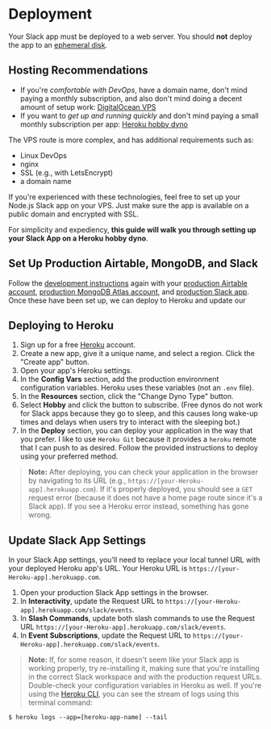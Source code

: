 # Deployment

Your Slack app must be deployed to a web server. You should **not** deploy the app to an [ephemeral disk](https://devcenter.heroku.com/articles/active-storage-on-heroku#ephemeral-disk).

## Hosting Recommendations

* If you're _comfortable with DevOps_, have a domain name, don't mind paying a monthly subscription, and also don't mind doing a decent amount of setup work: [DigitalOcean VPS](https://www.digitalocean.com/)
* If you want to _get up and running quickly_ and don't mind paying a small monthly subscription per app: [Heroku hobby dyno](https://devcenter.heroku.com/articles/dyno-types)

The VPS route is more complex, and has additional requirements such as:

* Linux DevOps
* nginx
* SSL (e.g., with LetsEncrypt)
* a domain name

If you're experienced with these technologies, feel free to set up your Node.js Slack app on your VPS. Just make sure the app is available on a public domain and encrypted with SSL.

For simplicity and expediency, **this guide will walk you through setting up your Slack App on a Heroku hobby dyno**.

## Set Up Production Airtable, MongoDB, and Slack

Follow the [development instructions](development.md) again with your [production Airtable account](development-airtable.md), [production MongoDB Atlas account](development-mongodb.md), and [production Slack app](development-slack-app.md). Once these have been set up, we can deploy to Heroku and update our 

## Deploying to Heroku

1. Sign up for a free [Heroku](https://signup.heroku.com/) account.
2. Create a new app, give it a unique name, and select a region. Click the "Create app" button.
3. Open your app's Heroku settings.
4. In the **Config Vars** section, add the production environment configuration variables. Heroku uses these variables (not an `.env` file).
5. In the **Resources** section, click the "Change Dyno Type" button.
6. Select **Hobby** and click the button to subscribe. (Free dynos do not work for Slack apps because they go to sleep, and this causes long wake-up times and delays when users try to interact with the sleeping bot.)
7. In the **Deploy** section, you can deploy your application in the way that you prefer. I like to use `Heroku Git` because it provides a `heroku` remote that I can push to as desired. Follow the provided instructions to deploy using your preferred method.

> **Note:** After deploying, you can check your application in the browser by navigating to its URL (e.g., `https://[your-Heroku-app].herokuapp.com`). If it's properly deployed, you should see a `GET` request error (because it does not have a home page route since it's a Slack app). If you see a Heroku error instead, something has gone wrong.

## Update Slack App Settings

In your Slack App settings, you'll need to replace your local tunnel URL with your deployed Heroku app's URL. Your Heroku URL is `https://[your-Heroku-app].herokuapp.com`.

1. Open your production Slack App settings in the browser.
2. In **Interactivity**, update the Request URL to `https://[your-Heroku-app].herokuapp.com/slack/events`.
3. In **Slash Commands**, update both slash commands to use the Request URL `https://[your-Heroku-app].herokuapp.com/slack/events`.
4. In **Event Subscriptions**, update the Request URL to `https://[your-Heroku-app].herokuapp.com/slack/events`.

> **Note:** If, for some reason, it doesn't seem like your Slack app is working properly, try re-installing it, making sure that you're installing in the correct Slack workspace and with the production request URLs. Double-check your configuration variables in Heroku as well. If you're using the [Heroku CLI](https://devcenter.heroku.com/articles/heroku-command-line), you can see the stream of logs using this terminal command:
```
$ heroku logs --app=[heroku-app-name] --tail
```